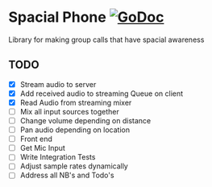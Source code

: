# Spacial Phone [![GoDoc](https://godoc.org/github.com/nitishm/go-rejson?status.svg)](https://pkg.go.dev/github.com/aleitner/spacial_call)
Library for making group calls that have spacial awareness

## TODO
- [x] Stream audio to server
- [x] Add received audio to streaming Queue on client
- [x] Read Audio from streaming mixer
- [ ] Mix all input sources together
- [ ] Change volume depending on distance
- [ ] Pan audio depending on location
- [ ] Front end
- [ ] Get Mic Input
- [ ] Write Integration Tests
- [ ] Adjust sample rates dynamically
- [ ] Address all NB's and Todo's
